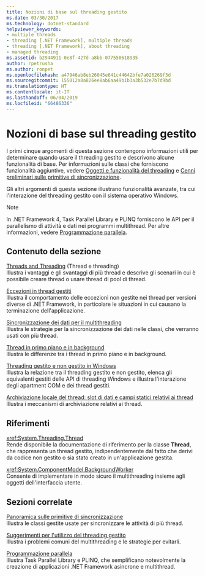 ```yaml
---
title: Nozioni di base sul threading gestito
ms.date: 03/30/2017
ms.technology: dotnet-standard
helpviewer_keywords:
- multiple threads
- threading [.NET Framework], multiple threads
- threading [.NET Framework], about threading
- managed threading
ms.assetid: b2944911-0e8f-427d-a8bb-077550618935
author: rpetrusha
ms.author: ronpet
ms.openlocfilehash: a47946ab8eb26045e641c44642bfe7a026269f3d
ms.sourcegitcommit: 155012a8a826ee8ab6aa49b1b3a3b532e7b7d9bd
ms.translationtype: HT
ms.contentlocale: it-IT
ms.lasthandoff: 06/04/2019
ms.locfileid: "66486336"
---
```

# <a name="managed-threading-basics"></a>Nozioni di base sul threading gestito

I primi cinque argomenti di questa sezione contengono informazioni utili per determinare quando usare il threading gestito e descrivono alcune funzionalità di base. Per informazioni sulle classi che forniscono funzionalità aggiuntive, vedere [Oggetti e funzionalità del threading](../../../docs/standard/threading/threading-objects-and-features.md) e [Cenni preliminari sulle primitive di sincronizzazione](../../../docs/standard/threading/overview-of-synchronization-primitives.md).  
  
 Gli altri argomenti di questa sezione illustrano funzionalità avanzate, tra cui l'interazione del threading gestito con il sistema operativo Windows.  
  
> [!NOTE]
>  In .NET Framework 4, Task Parallel Library e PLINQ forniscono le API per il parallelismo di attività e dati nei programmi multithread. Per altre informazioni, vedere [Programmazione parallela](../../../docs/standard/parallel-programming/index.md).  
  
## <a name="in-this-section"></a>Contenuto della sezione

 [Threads and Threading](../../../docs/standard/threading/threads-and-threading.md) (Thread e threading)  
 Illustra i vantaggi e gli svantaggi di più thread e descrive gli scenari in cui è possibile creare thread o usare thread di pool di thread.  
  
 [Eccezioni in thread gestiti](../../../docs/standard/threading/exceptions-in-managed-threads.md)  
 Illustra il comportamento delle eccezioni non gestite nei thread per versioni diverse di .NET Framework, in particolare le situazioni in cui causano la terminazione dell'applicazione.  
  
 [Sincronizzazione dei dati per il multithreading](../../../docs/standard/threading/synchronizing-data-for-multithreading.md)  
 Illustra le strategie per la sincronizzazione dei dati nelle classi, che verranno usati con più thread.  
  
 [Thread in primo piano e in background](../../../docs/standard/threading/foreground-and-background-threads.md)  
 Illustra le differenze tra i thread in primo piano e in background.  
  
 [Threading gestito e non gestito in Windows](../../../docs/standard/threading/managed-and-unmanaged-threading-in-windows.md)  
 Illustra la relazione tra il threading gestito e non gestito, elenca gli equivalenti gestiti delle API di threading Windows e illustra l'interazione degli apartment COM e dei thread gestiti.  
  
 [Archiviazione locale del thread: slot di dati e campi statici relativi ai thread](../../../docs/standard/threading/thread-local-storage-thread-relative-static-fields-and-data-slots.md)  
 Illustra i meccanismi di archiviazione relativi ai thread.  
  
## <a name="reference"></a>Riferimenti

 <xref:System.Threading.Thread>  
 Rende disponibile la documentazione di riferimento per la classe **Thread**, che rappresenta un thread gestito, indipendentemente dal fatto che derivi da codice non gestito o sia stato creato in un'applicazione gestita.  
  
 <xref:System.ComponentModel.BackgroundWorker>  
 Consente di implementare in modo sicuro il multithreading insieme agli oggetti dell'interfaccia utente.  
  
## <a name="related-sections"></a>Sezioni correlate

 [Panoramica sulle primitive di sincronizzazione](../../../docs/standard/threading/overview-of-synchronization-primitives.md)  
 Illustra le classi gestite usate per sincronizzare le attività di più thread.  
  
 [Suggerimenti per l'utilizzo del threading gestito](../../../docs/standard/threading/managed-threading-best-practices.md)  
 Illustra i problemi comuni del multithreading e le strategie per evitarli.  
  
 [Programmazione parallela](../../../docs/standard/parallel-programming/index.md)  
 Illustra Task Parallel Library e PLINQ, che semplificano notevolmente la creazione di applicazioni .NET Framework asincrone e multithread.
